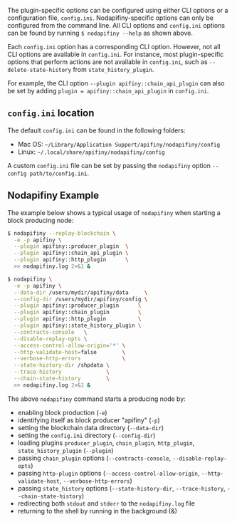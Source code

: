 
The plugin-specific options can be configured using either CLI options or a configuration file, `config.ini`. Nodapifiny-specific options can only be configured from the command line. All CLI options and `config.ini` options can be found by running `$ nodapifiny --help` as shown above.

Each `config.ini` option has a corresponding CLI option. However, not all CLI options are available in `config.ini`. For instance, most plugin-specific options that perform actions are not available in `config.ini`, such as `--delete-state-history` from `state_history_plugin`.

For example, the CLI option `--plugin apifiny::chain_api_plugin` can also be set by adding `plugin = apifiny::chain_api_plugin` in `config.ini`.

## `config.ini` location

The default `config.ini` can be found in the following folders:
- Mac OS: `~/Library/Application Support/apifiny/nodapifiny/config`
- Linux: `~/.local/share/apifiny/nodapifiny/config`

A custom `config.ini` file can be set by passing the `nodapifiny` option `--config path/to/config.ini`.

## Nodapifiny Example

The example below shows a typical usage of `nodapifiny` when starting a block producing node:

```sh
$ nodapifiny --replay-blockchain \
  -e -p apifiny \
  --plugin apifiny::producer_plugin  \
  --plugin apifiny::chain_api_plugin \
  --plugin apifiny::http_plugin      \
  >> nodapifiny.log 2>&1 &
```

```sh
$ nodapifiny \
  -e -p apifiny \
  --data-dir /users/mydir/apifiny/data     \
  --config-dir /users/mydir/apifiny/config \
  --plugin apifiny::producer_plugin      \
  --plugin apifiny::chain_plugin         \
  --plugin apifiny::http_plugin          \
  --plugin apifiny::state_history_plugin \
  --contracts-console   \
  --disable-replay-opts \
  --access-control-allow-origin='*' \
  --http-validate-host=false        \
  --verbose-http-errors             \
  --state-history-dir /shpdata \
  --trace-history              \
  --chain-state-history        \
  >> nodapifiny.log 2>&1 &
```

The above `nodapifiny` command starts a producing node by:

* enabling block production (`-e`)
* identifying itself as block producer "apifiny" (`-p`)
* setting the blockchain data directory (`--data-dir`)
* setting the `config.ini` directory (`--config-dir`)
* loading plugins `producer_plugin`, `chain_plugin`, `http_plugin`, `state_history_plugin` (`--plugin`)
* passing `chain_plugin` options (`--contracts-console`, `--disable-replay-opts`)
* passing `http-plugin` options (`--access-control-allow-origin`, `--http-validate-host`, `--verbose-http-errors`)
* passing `state_history` options (`--state-history-dir`, `--trace-history`, `--chain-state-history`)
* redirecting both `stdout` and `stderr` to the `nodapifiny.log` file
* returning to the shell by running in the background (&)
